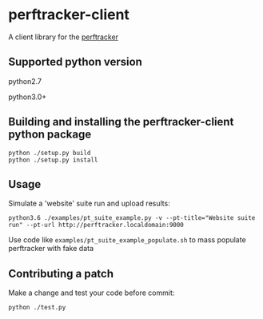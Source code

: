 # perftracker-client
A client library for the [perftracker](https://github.com/perfguru87/perftracker)

## Supported python version

python2.7

python3.0+

## Building and installing the perftracker-client python package

```
python ./setup.py build
python ./setup.py install
```

## Usage

Simulate a 'website' suite run and upload results:
```
python3.6 ./examples/pt_suite_example.py -v --pt-title="Website suite run" --pt-url http://perftracker.localdomain:9000
```

Use code like `examples/pt_suite_example_populate.sh` to mass populate perftracker with fake data

## Contributing a patch

Make a change and test your code before commit:
```
python ./test.py
```
